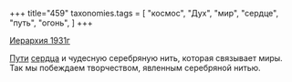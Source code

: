 +++
title="459"
taxonomies.tags = [
 "космос",
 "Дух",
 "мир",
 "сердце",
 "путь",
 "огонь",
]
+++

[Иерархия 1931г](/agni/1931)

[Пути](/tags/путь) [сердца](/tags/сердце) и чудесную серебряную нить, которая связывает миры. Так мы побеждаем творчеством, явленным серебряной нитью.   

